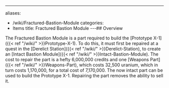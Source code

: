 ---
aliases:
- /wiki/Fractured-Bastion-Module
categories:
- Items
title: Fractured Bastion Module
---## Overview

The Fractured Bastion Module is a part required to build the [Prototype X-1]({{< ref "/wiki/" >}}Prototype-X-1). To do this, it must first be repaired at a quest in the [Derelict Station]({{< ref "/wiki/" >}}Derelict-Station), to create an [Intact Bastion Module]({{< ref "/wiki/" >}}Intact-Bastion-Module). The cost to repair the part is a hefty 6,000,000 credits and one [Weapons Part]({{< ref "/wiki/" >}}Weapons-Part), which costs 32,500 uranium, which in turn costs 1,170,000, for a total cost of 7,170,000. The now intact part can be used to build the Prototype X-1. Repairing the part removes the ability to sell it.